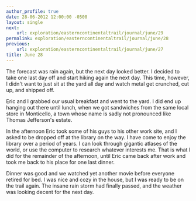 ```yaml
---
author_profile: true
date: 28-06-2012 12:00:00 -0500
layout: single
next:
    url: exploration/easterncontinentaltrail/journal/june/29
permalink: exploration/easterncontinentaltrail/journal/june/28
previous:
    url: exploration/easterncontinentaltrail/journal/june/27
title: June 28
---
```

The forecast was rain again, but the next day looked better. I decided to take one last day off and start hiking again the next day. This time, however, I didn't want to just sit at the yard all day and watch metal get crunched, cut up, and shipped off.

Eric and I grabbed our usual breakfast and went to the yard. I did end up hanging out there until lunch, when we got sandwiches from the same local store in Monticello, a town whose name is sadly not pronounced like Thomas Jefferson's estate.

In the afternoon Eric took some of his guys to his other work site, and I asked to be dropped off at the library on the way. I have come to enjoy the library over a period of years. I can look through gigantic atlases of the world, or use the computer to research whatever interests me. That is what I did for the remainder of the afternoon, until Eric came back after work and took me back to his place for one last dinner.

Dinner was good and we watched yet another movie before everyone retired for bed. I was nice and cozy in the house, but I was ready to be on the trail again. The insane rain storm had finally passed, and the weather was looking decent for the next day.